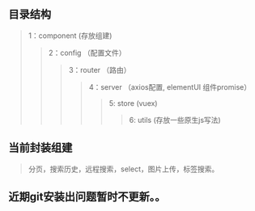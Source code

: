 ## 目录结构
> 1：component (存放组建)
>> 2：config （配置文件）
>>> 3：router （路由）
>>>> 4：server （axios配置, elementUI 组件promise）
>>>>> 5: store (vuex)
>>>>>> 6: utils (存放一些原生js写法)
## 当前封装组建
> 分页，搜索历史，远程搜索，select，图片上传，标签搜索。

## 近期git安装出问题暂时不更新。。
